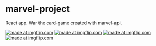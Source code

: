 # marvel-project
<p>React app. War the card-game created with marvel-api.</p>
<a href="https://imgflip.com/gif/26b4qk"><img src="https://i.imgflip.com/26b4qk.gif" title="made at imgflip.com"/></a>
<a href="https://imgflip.com/gif/26b4fz"><img src="https://i.imgflip.com/26b4fz.gif" title="made at imgflip.com"/></a>
<a href="https://imgflip.com/gif/26b5bb"><img src="https://i.imgflip.com/26b5bb.gif" title="made at imgflip.com"/></a>
<a href="https://imgflip.com/gif/26b64w"><img src="https://i.imgflip.com/26b64w.gif" title="made at imgflip.com"/></a>
